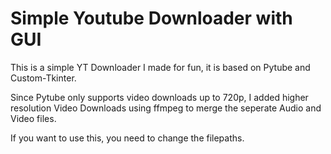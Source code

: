 # Simple Youtube Downloader with GUI

This is a simple YT Downloader I made for fun, it is based on Pytube and Custom-Tkinter.    
    
Since Pytube only supports video downloads up to 720p, I added higher resolution Video Downloads using ffmpeg to merge the seperate Audio and Video files.

If you want to use this, you need to change the filepaths.
